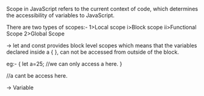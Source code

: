 Scope in JavaScript refers to the current context of code, which determines the accessibility of variables to JavaScript.

There are two types of scopes:-
1>Local scope
i>Block scope
ii>Functional Scope
2>Global Scope

-> let and const provides block level scopes which means that the variables declared inside a { }, can not be accessed from outside of the block.

eg:-
{
let a=25;
//we can only access a here.
}

//a cant be access here.

-> Variable

